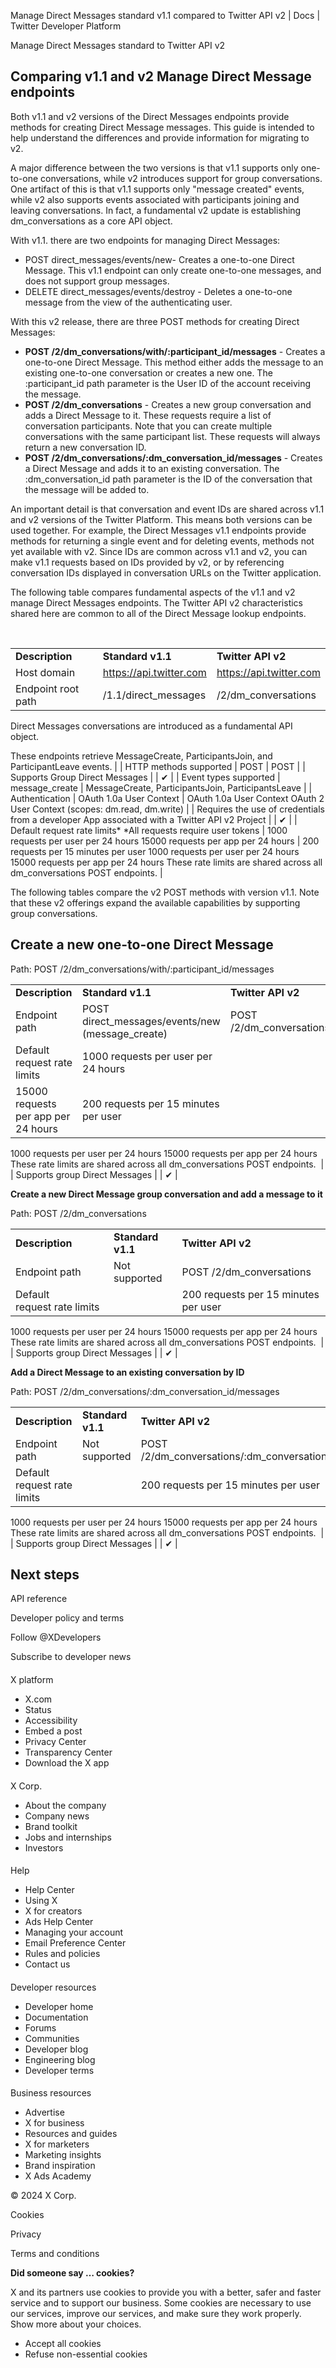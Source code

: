



Manage Direct Messages standard v1.1 compared to Twitter API v2 | Docs | Twitter Developer Platform 





































































































Manage Direct Messages standard to Twitter API v2



Comparing v1.1 and v2 Manage Direct Message endpoints
-----------------------------------------------------


Both v1.1 and v2 versions of the Direct Messages endpoints provide methods for creating Direct Message messages. This guide is intended to help understand the differences and provide information for migrating to v2. 


A major difference between the two versions is that v1.1 supports only one-to-one conversations, while v2 introduces support for group conversations. One artifact of this is that v1.1 supports only "message created" events, while v2 also supports events associated with participants joining and leaving conversations. In fact, a fundamental v2 update is establishing dm\_conversations as a core API object.     




With v1.1. there are two endpoints for managing Direct Messages:  




* POST direct\_messages/events/new- Creates a one-to-one Direct Message. This v1.1 endpoint can only create one-to-one messages, and does not support group messages.
* DELETE direct\_messages/events/destroy - Deletes a one-to-one message from the view of the authenticating user.


With this v2 release, there are three POST methods for creating Direct Messages:   




* **POST /2/dm\_conversations/with/:participant\_id/messages** - Creates a one-to-one Direct Message. This method either adds the message to an existing one-to-one conversation or creates a new one. The :participant\_id path parameter is the User ID of the account receiving the message.
* **POST /2/dm\_conversations** - Creates a new group conversation and adds a Direct Message to it. These requests require a list of conversation participants. Note that you can create multiple conversations with the same participant list. These requests will always return a new conversation ID.
* **POST /2/dm\_conversations/:dm\_conversation\_id/messages** - Creates a Direct Message and adds it to an existing conversation. The :dm\_conversation\_id path parameter is the ID of the conversation that the message will be added to.


An important detail is that conversation and event IDs are shared across v1.1 and v2 versions of the Twitter Platform. This means both versions can be used together. For example, the Direct Messages v1.1 endpoints provide methods for returning a single event and for deleting events, methods not yet available with v2. Since IDs are common across v1.1 and v2, you can make v1.1 requests based on IDs provided by v2, or by referencing conversation IDs displayed in conversation URLs on the Twitter application.  




The following table compares fundamental aspects of the v1.1 and v2 manage Direct Messages endpoints. The Twitter API v2 characteristics shared here are common to all of the Direct Message lookup endpoints.  




 








|  |  |  |
| --- | --- | --- |
| **Description** | **Standard v1.1** | **Twitter API v2** |
| Host domain | https://api.twitter.com | https://api.twitter.com |
| Endpoint root path | /1.1/direct\_messages | /2/dm\_conversations
Direct Messages conversations are introduced as a fundamental API object. 

These endpoints retrieve MessageCreate, ParticipantsJoin, and ParticipantLeave events. |
| HTTP methods supported | POST | POST |
| Supports Group Direct Messages |  | ✔ |
| Event types supported | message\_create | MessageCreate, ParticipantsJoin, ParticipantsLeave |
| Authentication | OAuth 1.0a User Context | OAuth 1.0a User Context
OAuth 2 User Context (scopes: dm.read, dm.write) |
| Requires the use of credentials from a developer App associated with a Twitter API v2 Project |  | ✔ |
| Default request rate limits\*
\*All requests require user tokens | 1000 requests per user per 24 hours
15000 requests per app per 24 hours | 200 requests per 15 minutes per user
1000 requests per user per 24 hours
15000 requests per app per 24 hours
These rate limits are shared across all dm\_conversations POST endpoints. |






The following tables compare the v2 POST methods with version v1.1. Note that these v2 offerings expand the available capabilities by supporting group conversations. 


**Create a new one-to-one Direct Message**
------------------------------------------


Path: POST /2/dm\_conversations/with/:participant\_id/messages








|  |  |  |
| --- | --- | --- |
| **Description** | **Standard v1.1** | **Twitter API v2** |
| Endpoint path | POST direct\_messages/events/new (message\_create) | POST /2/dm\_conversations/with/:participant\_id/messages |
| Default request rate limits | 1000 requests per user per 24 hours
15000 requests per app per 24 hours | 200 requests per 15 minutes per user
1000 requests per user per 24 hours
15000 requests per app per 24 hours
These rate limits are shared across all dm\_conversations POST endpoints.  |
| Supports group Direct Messages
 |  | ✔ |






**Create a new Direct Message group conversation and add a message to it**  




Path: POST /2/dm\_conversations








|  |  |  |
| --- | --- | --- |
| **Description** | **Standard v1.1** | **Twitter API v2** |
| Endpoint path | Not supported | POST /2/dm\_conversations |
| Default request rate limits |  | 200 requests per 15 minutes per user
1000 requests per user per 24 hours
15000 requests per app per 24 hours
These rate limits are shared across all dm\_conversations POST endpoints.  |
| Supports group Direct Messages
 |  | ✔ |






**Add a Direct Message to an existing conversation by ID**  




Path: POST /2/dm\_conversations/:dm\_conversation\_id/messages








|  |  |  |
| --- | --- | --- |
| **Description** | **Standard v1.1** | **Twitter API v2** |
| Endpoint path | Not supported | POST /2/dm\_conversations/:dm\_conversation\_id/messages |
| Default request rate limits |  | 200 requests per 15 minutes per user
1000 requests per user per 24 hours
15000 requests per app per 24 hours
These rate limits are shared across all dm\_conversations POST endpoints.  |
| Supports group Direct Messages
 |  | ✔ |










Next steps
----------






API reference



















Developer policy and terms


Follow @XDevelopers


Subscribe to developer news












#### 
 X platform


* X.com
* Status
* Accessibility
* Embed a post
* Privacy Center
* Transparency Center
* Download the X app




#### 
 X Corp.


* About the company
* Company news
* Brand toolkit
* Jobs and internships
* Investors




#### 
 Help


* Help Center
* Using X
* X for creators
* Ads Help Center
* Managing your account
* Email Preference Center
* Rules and policies
* Contact us




#### 
 Developer resources


* Developer home
* Documentation
* Forums
* Communities
* Developer blog
* Engineering blog
* Developer terms




#### 
 Business resources


* Advertise
* X for business
* Resources and guides
* X for marketers
* Marketing insights
* Brand inspiration
* X Ads Academy









 © 2024 X Corp.
 


Cookies


Privacy


Terms and conditions






















**Did someone say … cookies?**  
  


 X and its partners use cookies to provide you with a better, safer and
 faster service and to support our business. Some cookies are necessary to use
 our services, improve our services, and make sure they work properly.
 Show more about your choices.


 




* Accept all cookies
* Refuse non-essential cookies















